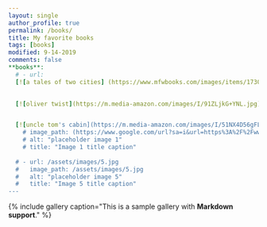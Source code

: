 ```yaml
---
layout: single
author_profile: true
permalink: /books/
title: My favorite books
tags: [books]
modified: 9-14-2019
comments: false
**books**:
  # - url:
  [![a tales of two cities] (https://www.mfwbooks.com/images/items/17306f022017.jpg)](https://www.amazon.com/Tale-Cities-Dover-Thrift-Editions/dp/0486406512)
  

  [![oliver twist](https://m.media-amazon.com/images/I/91ZLjkG+YNL.jpg)] (https://www.amazon.com/Oliver-Twist-Charles-Dickens/dp/0812580036)


  [![uncle tom's cabin](https://m.media-amazon.com/images/I/51NX4D56gFL._AC_SY780_.jpg)](https://www.amazon.com/Uncle-Cabin-Harriet-Beecher-Stowe/dp/1508480125)
    # image_path: (https://www.google.com/url?sa=i&url=https%3A%2F%2Fwww.mfwbooks.com%2Fitem%2F17306%2FA-Tale-of-Two-Cities%2F&psig=AOvVaw0_BBS9Vxf7jH8Nlf3Dg40E&ust=1666367140907000&source=images&cd=vfe&ved=0CA0QjRxqFwoTCOjr0b2T7_oCFQAAAAAdAAAAABAi)
    # alt: "placeholder image 1"
    # title: "Image 1 title caption"
  
  # - url: /assets/images/5.jpg
  #   image_path: /assets/images/5.jpg
  #   alt: "placeholder image 5"
  #   title: "Image 5 title caption"    
---
```


{% include gallery caption="This is a sample gallery with **Markdown support**." %}



[def]: https://www.amazon.com/Uncle-Cabin-Harriet-Beecher-Stowe/dp/1508480125
[def2]: https://m.media-amazon.com/images/I/51NX4D56gFL._AC_SY780_.jpg